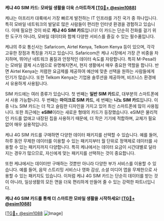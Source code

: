**케냐 4G SIM 카드: 모바일 생활을 더욱 스마트하게 [[TG💪+ @esim1088](https://t.me/s/esim1088)]**

케냐는 아프리카 대륙에서 가장 빠르게 발전하는 IT 인프라를 가진 국가 중 하나입니다. 특히 모바일 네트워크의 발달로 많은 사람들이 편리한 인터넷 환경을 경험하고 있습니다. 이때 필요한 것이 바로 **케냐 4G SIM 카드**입니다! 이 카드는 단순히 전화를 걸기 위한 도구가 아니라, 모바일 데이터와 함께 다양한 서비스를 즐길 수 있는 필수품입니다.

케냐의 주요 통신사는 Safaricom, Airtel Kenya, Telkom Kenya 등이 있으며, 각각 고유한 장점과 특징을 가지고 있습니다. Safaricom은 케냐 시장에서 가장 큰 비중을 차지하며, 뛰어난 네트워크 품질과 안정적인 데이터 속도를 자랑합니다. 특히 M-Pesa라는 모바일 결제 시스템으로 유명해지면서, 현지 생활에서 매우 중요한 역할을 합니다. 반면 Airtel Kenya는 저렴한 요금제를 제공하여 예산에 맞춘 선택을 원하는 사람들에게 인기가 많습니다. 또한 Telkom Kenya는 기업용 솔루션을 제공하며, 비즈니스 환경에서 유용하게 사용됩니다.

SIM 카드에는 여러 종류가 있습니다. 첫 번째는 **일반 SIM 카드**로, 대부분의 스마트폰에서 사용 가능합니다. 두 번째는 **마이크로 SIM 카드**, 세 번째는 **나노 SIM 카드**입니다. 이 중 나노 SIM 카드는 더 작고 슬림한 디자인을 가지고 있어 최신 스마트폰에 많이 사용됩니다. 또한 최근에는 **eSIM**이라는 새로운 형태의 카드가 등장했습니다. eSIM은 물리적인 카드를 없애고 내장된 칩을 사용하기 때문에, 더 작은 기기에 적합하며, 교체가 필요 없어 매우 실용적입니다.

케냐 4G SIM 카드를 구매하면 다양한 데이터 패키지를 선택할 수 있습니다. 예를 들어, 하루 동안 무제한 데이터를 이용할 수 있는 패키지부터 월 단위로 정액제로 데이터를 사용할 수 있는 패키지까지 다양합니다. 특히 케냐에서는 데이터 요금이 시간대별로 달라지는 경우가 많으므로, 자신에게 맞는 패키지를 선택하는 것이 중요합니다.

또한 케냐에서는 데이터만 구매하는 것뿐만 아니라 다양한 부가 서비스를 이용할 수 있습니다. 예를 들어, 음악 스트리밍 서비스나 영화 감상, 소셜 미디어 앱을 무제한으로 사용할 수 있는 패키지도 있습니다. 이처럼 케냐 4G SIM 카드는 단순히 데이터를 받는 것이 아니라, 일상생활의 모든 면을 더욱 편리하게 만들어 줄 수 있는 강력한 파트너입니다.

**케냐 4G SIM 카드를 통해 더 스마트한 모바일 생활을 시작하세요! [[TG💪+ @esim1088](https://t.me/s/esim1088)]**

[[TG💪+ @esim1088](https://t.me/s/esim1088) ![Image](https://i.postimg.cc/Y0z9fWf4/image.png)]